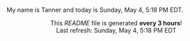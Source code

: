 My name is Tanner and today is Sunday, May 4, 5:18 PM EDT.

<p align="center">This <i>README</i> file is generated <b>every 3 hours</b>!</br>Last refresh: Sunday, May 4, 5:18 PM EDT<br /></p>

